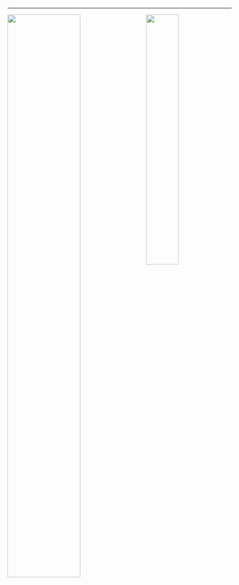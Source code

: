 <hr>

<img align="left" width="57%" src="https://github-readme-stats.vercel.app/api?username=joshniemela&disable_animations=true&count_private=true&show_icons=true&include_all_commits=true&&hide_border=true&hide_title=true&icon_color=402f65&title_color=402f65&bg_color=00000000&cache_seconds=1800">
<img align="right" width="38%" src="https://github-readme-stats.vercel.app/api/top-langs/?username=joshniemela&hide=jupyter%20notebook, shell&hide_border=true&hide_title=true&text_color=434d58&bg_color=00000000&langs_count=10&layout=compact&cache_seconds=1800">
